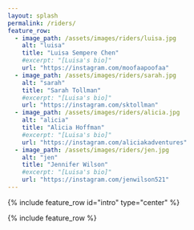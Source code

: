 ```yaml
---
layout: splash
permalink: /riders/
feature_row:
  - image_path: /assets/images/riders/luisa.jpg
    alt: "luisa"
    title: "Luisa Sempere Chen"
    #excerpt: "[Luisa's bio]"
    url: "https://instagram.com/moofaapoofaa"
  - image_path: /assets/images/riders/sarah.jpg
    alt: "sarah"
    title: "Sarah Tollman"
    #excerpt: "[Luisa's bio]"
    url: "https://instagram.com/sktollman"
  - image_path: /assets/images/riders/alicia.jpg
    alt: "alicia"
    title: "Alicia Hoffman"
    #excerpt: "[Luisa's bio]"
    url: "https://instagram.com/aliciakadventures"
  - image_path: /assets/images/riders/jen.jpg
    alt: "jen"
    title: "Jennifer Wilson"
    #excerpt: "[Luisa's bio]"
    url: "https://instagram.com/jenwilson521"
---
```


{% include feature_row id="intro" type="center" %}

{% include feature_row %}
